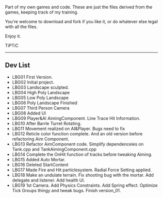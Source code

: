 Part of my own games and code. These are just the files derived from the games, keeping track of my training.

You're welcome to download and fork if you like it, or do whatever else legal with all the files.

Enjoy it.

TiPTiC

--- ---

## Dev List
* LBG01 First Version.
* LBG02 Initial project.
* LBG03 Landscape sculpted.
* LBG04 High Poly Landscape
* LBG05 Low Poly Landscape
* LBG06 Poly Landscape Finished
* LBG07 Third Person Camera
* LBG08 Added UI
* LBG09 Player&AI AimingComponent. Line Trace Hit Information.
* LBG10 After Barrle Turret Rotating.
* LBG11 Movement realized on AI&Player. Bugs need to fix
* LBG12  Reticle color function complete. And an old version before refactoring Aim Component.
* LBG13 Refactor AimComponent code. Simplify dependenceies on Tank.cpp and TankAimingComponent.cpp
* LBG14 Complete the OnHit function of tracks before tweaking Aiming.
* LBG15 Added Auto Mortar.
* LBG16 Deleted StartContent
* LBG17 Made Fire and Hit particlesystem. Radial Force Setting applied.
* LBG18  Make an undulate terrain. Fix shooting bug with the mortar. Add delegate and listener. Add health UI.
* LBG19 1st Camera. Add Physics Constraints. Add Spring effect. Optimize Tick Groups thingy and tweak bugs. Finish version_01.
